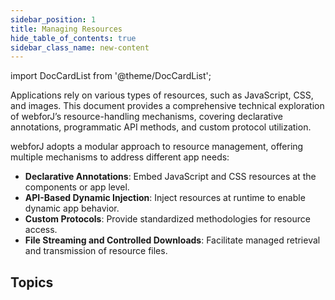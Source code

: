 ```yaml
---
sidebar_position: 1
title: Managing Resources
hide_table_of_contents: true
sidebar_class_name: new-content
---
```


<Head>
  <style>{`
  .container {
    max-width: 65em !important;
  }
  `}</style>
</Head>

<!-- vale off -->
import DocCardList from '@theme/DocCardList';

<!-- vale on -->

Applications rely on various types of resources, such as JavaScript, CSS, and images. This document provides a comprehensive technical exploration of webforJ’s resource-handling mechanisms, covering declarative annotations, programmatic API methods, and custom protocol utilization.  

webforJ adopts a modular approach to resource management, offering multiple mechanisms to address different app needs:  

- **Declarative Annotations**: Embed JavaScript and CSS resources at the components or app level.  
- **API-Based Dynamic Injection**: Inject resources at runtime to enable dynamic app behavior.  
- **Custom Protocols**: Provide standardized methodologies for resource access.  
- **File Streaming and Controlled Downloads**: Facilitate managed retrieval and transmission of resource files.  

## Topics

<DocCardList className="topics-section" />